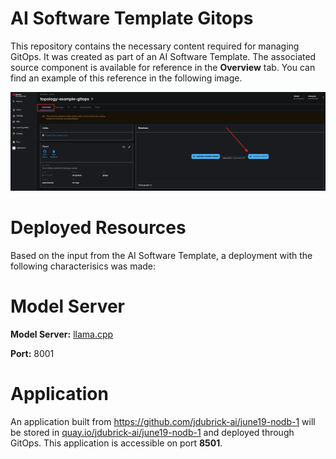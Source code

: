 # AI Software Template Gitops

This repository contains the necessary content required for managing GitOps. It was created as part of an AI Software Template. The associated source component is available for reference in the **Overview** tab. You can find an example of this reference in the following image.

![Overview Tab](./images/overview-dependency.png)

# Deployed Resources
Based on the input from the AI Software Template, a deployment with the following characterisics was made:

# Model Server
**Model Server:** [llama.cpp]( https://github.com/redhat-ai-dev/developer-images/tree/main/model-servers/llamacpp_python/0.3.8)

**Port:** 8001

# Application
An application built from https://github.com/jdubrick-ai/june19-nodb-1 will be stored in [quay.io/jdubrick-ai/june19-nodb-1](https://quay.io/jdubrick-ai/june19-nodb-1) and deployed through GitOps. This application is accessible on port **8501**.
